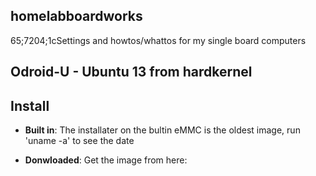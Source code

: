 ## homelabboardworks
65;7204;1cSettings and howtos/whattos for my single board computers

## Odroid-U - Ubuntu 13 from hardkernel

## Install

* **Built in**: The installater on the bultin eMMC is the oldest image, run 'uname -a' to see the date

* **Donwloaded**: Get the image from here:

